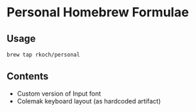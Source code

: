 # Personal Homebrew Formulae

## Usage

`brew tap rkoch/personal`

## Contents

* Custom version of Input font
* Colemak keyboard layout (as hardcoded artifact)
